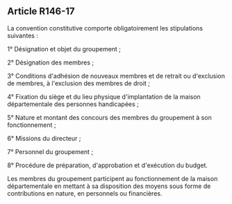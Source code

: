 ## Article R146-17

La convention constitutive comporte obligatoirement les stipulations suivantes :

1° Désignation et objet du groupement ;

2° Désignation des membres ;

3° Conditions d'adhésion de nouveaux membres et de retrait ou d'exclusion de membres, à l'exclusion des
membres de droit ;

4° Fixation du siège et du lieu physique d'implantation de la maison départementale des personnes
handicapées ;

5° Nature et montant des concours des membres du groupement à son fonctionnement ;

6° Missions du directeur ;

7° Personnel du groupement ;

8° Procédure de préparation, d'approbation et d'exécution du budget.

Les membres du groupement participent au fonctionnement de la maison départementale en mettant à sa
disposition des moyens sous forme de contributions en nature, en personnels ou financières.

